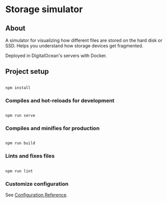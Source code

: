 # Storage simulator

## About

A simulator for visualizing how different files are stored on the hard disk or SSD.
Helps you understand how storage devices get fragmented. 

Deployed in DigitalOcean's servers with Docker.

## Project setup

```

npm install

```

### Compiles and hot-reloads for development

```

npm run serve

```

### Compiles and minifies for production

```

npm run build

```

### Lints and fixes files

```

npm run lint

```

### Customize configuration

See [Configuration Reference](https://cli.vuejs.org/config/).